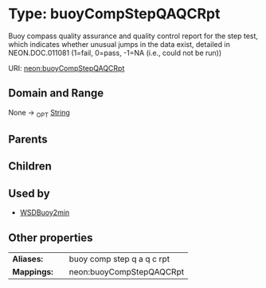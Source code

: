
# Type: buoyCompStepQAQCRpt


Buoy compass quality assurance and quality control report for the step test, which indicates whether unusual jumps in the data exist, detailed in NEON.DOC.011081 (1=fail, 0=pass, -1=NA (i.e., could not be run))

URI: [neon:buoyCompStepQAQCRpt](https://data.neonscience.org/buoyCompStepQAQCRpt)


## Domain and Range

None ->  <sub>OPT</sub> [String](types/String.md)

## Parents


## Children


## Used by

 * [WSDBuoy2min](WSDBuoy2min.md)

## Other properties

|  |  |  |
| --- | --- | --- |
| **Aliases:** | | buoy comp step q a q c rpt |
| **Mappings:** | | neon:buoyCompStepQAQCRpt |

